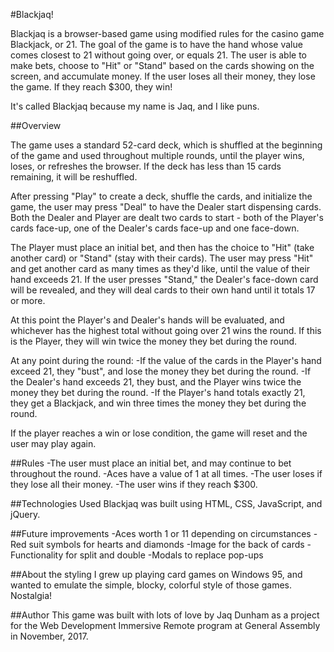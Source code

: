 #Blackjaq!

Blackjaq is a browser-based game using modified rules for the casino game Blackjack, or 21. The goal of the game is to have the hand whose value comes closest to 21 without going over, or equals 21. The user is able to make bets, choose to "Hit" or "Stand" based on the cards showing on the screen, and accumulate money. If the user loses all their money, they lose the game. If they reach $300, they win!

It's called Blackjaq because my name is Jaq, and I like puns.

##Overview

The game uses a standard 52-card deck, which is shuffled at the beginning of the game and used throughout multiple rounds, until the player wins, loses, or refreshes the browser. If the deck has less than 15 cards remaining, it will be reshuffled.

After pressing "Play" to create a deck, shuffle the cards, and initialize the game, the user may press "Deal" to have the Dealer start dispensing cards. Both the Dealer and Player are dealt two cards to start - both of the Player's cards face-up, one of the Dealer's cards face-up and one face-down.

The Player must place an initial bet, and then has the choice to "Hit" (take another card) or "Stand" (stay with their cards). The user may press "Hit" and get another card as many times as they'd like, until the value of their hand exceeds 21. If the user presses "Stand," the Dealer's face-down card will be revealed, and they will deal cards to their own hand until it totals 17 or more.

At this point the Player's and Dealer's hands will be evaluated, and whichever has the highest total without going over 21 wins the round. If this is the Player, they will win twice the money they bet during the round.

At any point during the round:
-If the value of the cards in the Player's hand exceed 21, they "bust", and lose the money they bet during the round.
-If the Dealer's hand exceeds 21, they bust, and the Player wins twice the money they bet during the round.
-If the Player's hand totals exactly 21, they get a Blackjack, and win three times the money they bet during the round.

If the player reaches a win or lose condition, the game will reset and the user may play again.

##Rules
-The user must place an initial bet, and may continue to bet throughout the round.
-Aces have a value of 1 at all times.
-The user loses if they lose all their money.
-The user wins if they reach $300.

##Technologies Used
Blackjaq was built using HTML, CSS, JavaScript, and jQuery.

##Future improvements
-Aces worth 1 or 11 depending on circumstances
-Red suit symbols for hearts and diamonds
-Image for the back of cards
-Functionality for split and double
-Modals to replace pop-ups

##About the styling
I grew up playing card games on Windows 95, and wanted to emulate the simple, blocky, colorful style of those games. Nostalgia!

##Author
This game was built with lots of love by Jaq Dunham as a project for the Web Development Immersive Remote program at General Assembly in November, 2017.
